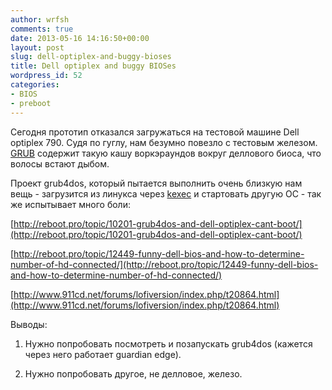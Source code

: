```yaml
---
author: wrfsh
comments: true
date: 2013-05-16 14:16:50+00:00
layout: post
slug: dell-optiplex-and-buggy-bioses
title: Dell optiplex and buggy BIOSes
wordpress_id: 52
categories:
- BIOS
- preboot
---
```


Сегодня прототип отказался загружаться на тестовой машине Dell optiplex 790. Судя по гуглу, нам безумно повезло с тестовым железом. [GRUB](http://www.gnu.org/software/grub/) содержит такую кашу воркэраундов вокруг деллового биоса, что волосы встают дыбом.

Проект grub4dos, который пытается выполнить очень близкую нам вещь - загрузится из линукса через [kexec](http://en.wikipedia.org/wiki/Kexec) и стартовать другую ОС - так же испытывает много боли:

[http://reboot.pro/topic/10201-grub4dos-and-dell-optiplex-cant-boot/](http://reboot.pro/topic/10201-grub4dos-and-dell-optiplex-cant-boot/)

[http://reboot.pro/topic/12449-funny-dell-bios-and-how-to-determine-number-of-hd-connected/](http://reboot.pro/topic/12449-funny-dell-bios-and-how-to-determine-number-of-hd-connected/)

[http://www.911cd.net/forums/lofiversion/index.php/t20864.html](http://www.911cd.net/forums/lofiversion/index.php/t20864.html)



Выводы:

1. Нужно попробовать посмотреть и позапускать grub4dos (кажется через него работает guardian edge).

2. Нужно попробовать другое, не делловое, железо.


